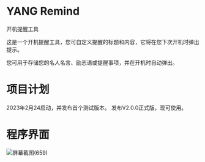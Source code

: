 # YANG Remind
开机提醒工具

这是一个开机提醒工具，您可自定义提醒的标题和内容，它将在您下次开机时弹出提示。

您可用于存储您的名人名言、励志语或提醒事项，并在开机时自动弹出。
# 项目计划
2023年2月24启动，并发布首个测试版本。
发布V2.0.0正式版，现可使用。
# 程序界面
![屏幕截图(659)](https://user-images.githubusercontent.com/39414350/216753885-a2079f0b-4a8f-4450-8d5a-a85b33b57f52.png)
